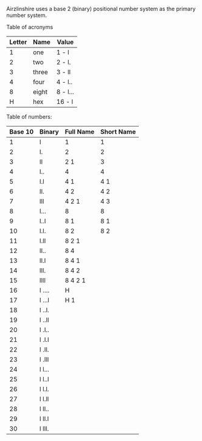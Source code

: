 Airzlinshire uses a base 2 (binary) positional number system as the primary number system.


Table of acronyms

| Letter | Name  | Value    |
| ------ | ----- | -------- |
| 1      | one   | 1 - l    |
| 2      | two   | 2 - l.   |
| 3      | three | 3 - ll   |
| 4      | four  | 4 - l..  |
| 8      | eight | 8 - l... |
| H      | hex   | 16 - l   |

Table of numbers:

| Base 10 | Binary | Full Name | Short Name |
| ------- | ------ | --------- | ---------- |
| 1       | l      | 1         | 1          |
| 2       | l.     | 2         | 2          |
| 3       | ll     | 2 1       | 3          |
| 4       | l..    | 4         | 4          |
| 5       | l.l    | 4 1       | 4 1        |
| 6       | ll.    | 4 2       | 4 2        |
| 7       | lll    | 4 2 1     | 4 3        |
| 8       | l...   | 8         | 8          |
| 9       | l..l   | 8 1       | 8 1        |
| 10      | l.l.   | 8 2       | 8 2        |
| 11      | l.ll   | 8 2 1     |            |
| 12      | ll..   | 8 4       |            |
| 13      | ll.l   | 8 4 1     |            |
| 14      | lll.   | 8 4 2     |            |
| 15      | llll   | 8 4 2 1   |            |
| 16      | l .... | H         |            |
| 17      | l ...l | H 1       |            |
| 18      | l ..l. |           |            |
| 19      | l ..ll |           |            |
| 20      | l .l.. |           |            |
| 21      | l .l.l |           |            |
| 22      | l .ll. |           |            |
| 23      | l .lll |           |            |
| 24      | l l... |           |            |
| 25      | l l..l |           |            |
| 26      | l l.l. |           |            |
| 27      | l l.ll |           |            |
| 28      | l ll.. |           |            |
| 29      | l ll.l |           |            |
| 30      | l lll. |           |            |
